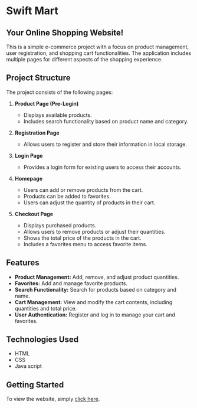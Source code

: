 # Swift Mart
## Your Online Shopping Website! 

This is a simple e-commerce project with a focus on product management, user registration, and shopping cart functionalities. The application includes multiple pages for different aspects of the shopping experience.

## Project Structure

The project consists of the following pages:

1. **Product Page (Pre-Login)**
   - Displays available products.
   - Includes search functionality based on product name and category.

2. **Registration Page**
   - Allows users to register and store their information in local storage.

3. **Login Page**
   - Provides a login form for existing users to access their accounts.

4. **Homepage**
   - Users can add or remove products from the cart.
   - Products can be added to favorites.
   - Users can adjust the quantity of products in their cart.

5. **Checkout Page**
   - Displays purchased products.
   - Allows users to remove products or adjust their quantities.
   - Shows the total price of the products in the cart.
   - Includes a favorites menu to access favorite items.

## Features

- **Product Management:** Add, remove, and adjust product quantities.
- **Favorites:** Add and manage favorite products.
- **Search Functionality:** Search for products based on category and name.
- **Cart Management:** View and modify the cart contents, including quantities and total price.
- **User Authentication:** Register and log in to manage your cart and favorites.

  
## Technologies Used
- HTML
- CSS
- Java script
  
## Getting Started

To view the website, simply [click here](https://tokakhaled4.github.io/Online_Shopping_Website/).
